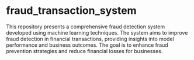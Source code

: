 # fraud_transaction_system
This repository presents a comprehensive fraud detection system developed using machine learning techniques. The system aims to improve fraud detection in financial transactions, providing insights into model performance and business outcomes. The goal is to enhance fraud prevention strategies and reduce financial losses for businesses.
